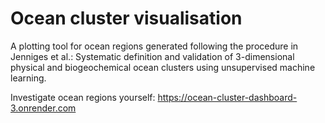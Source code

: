# Ocean cluster visualisation

A plotting tool for ocean regions generated following the procedure in Jenniges et al.: Systematic definition and validation of 3-dimensional physical and biogeochemical ocean clusters using unsupervised machine learning. 

Investigate ocean regions yourself: https://ocean-cluster-dashboard-3.onrender.com
